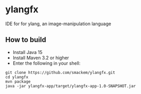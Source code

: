 # ylangfx
IDE for for ylang, an image-manipulation language

## How to build

- Install Java 15
- Install Maven 3.2 or higher
- Enter the following in your shell:

```
git clone https://github.com/smackem/ylangfx.git
cd ylangfx
mvn package
java -jar ylangfx-app/target/ylangfx-app-1.0-SNAPSHOT.jar
```
